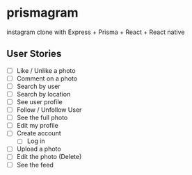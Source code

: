 # prismagram
instagram clone with Express + Prisma + React + React native

## User Stories

- [ ] Like / Unlike a photo
- [ ] Comment on a photo
- [ ] Search by user
- [ ] Search by location
- [ ] See user profile
- [ ] Follow / Unfollow User
- [ ] See the full photo
- [ ] Edit my profile
- [ ] Create account
  - [ ] Log in
- [ ] Upload a photo
- [ ] Edit the photo (Delete)
- [ ] See the feed
